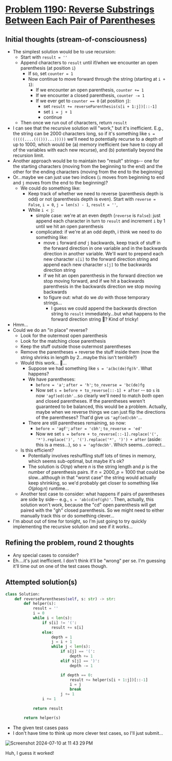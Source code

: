 # [Problem 1190: Reverse Substrings Between Each Pair of Parentheses](https://leetcode.com/problems/reverse-substrings-between-each-pair-of-parentheses/description/?envType=daily-question)

## Initial thoughts (stream-of-consciousness)
- The simplest solution would be to use recursion:
    - Start with `result = ''`
    - Append characters to `result` until if/when we encounter an open parenthesis (at position `i`)
        - If so, set `counter = 1`
        - Now continue to move forward through the string (starting at `i + 1`):
            - If we encounter an open parenthesis, `counter += 1`
            - If we encounter a closed parenthesis, `counter -= 1`
            - If we ever get to `counter == 0` (at position `j`):
                - set `result += reverseParenthesis(s[i + 1:j])[::-1]`
                - set `i = j + 1`
                - continue
    - Then once we run out of characters, return `result`
- I can see that the recursive solution will "work," but it's inefficient.  E.g., the string can be 2000 characters long, so if it's something like `s = (((((....((()))...)))))` we'll need to potentially recurse to a depth of up to 1000, which would be (a) memory inefficient (we have to copy all of the variables with each new recurse), and (b) potentially beyond the recursion limit.
- Another approach would be to maintain two "result" strings-- one for the starting characters (moving from the beginning to the end) and the other for the ending characters (moving from the end to the beginning)
- Or...maybe we can just use two indices (`i` moves from beginning to end and `j` moves from the end to the beginning)?
    - We could do something like:
        - Keep track of whether we need to reverse (parenthesis depth is odd) or not (parenthesis depth is even).  Start with `reverse = False`, `i = 0`, `j = len(s) - 1`, `result = ''`, 
        - While `i < j`:
            - simple case: we're at an even depth (`reverse` is `False`): just append each character in turn to `result` and increment `i` by 1 until we hit an open parenthesis
            - complicated: if we're at an odd depth, i think we need to do something like:
                - move `i` forward *and* `j` backwards, keep track of stuff in the forward direction in one variable and in the backwards direction in another variable.  We'll want to prepend each new character `s[i]` to the forward direction string and append each new character `s[j]` to the backwards direction string
                - if we hit an open parenthesis in the forward direction we stop moving forward, and if we hit a backwards parenthesis in the backwards direction we stop moving backwards
                - to figure out: what do we *do* with those temporary strings...
                    - I guess we could append the backwards direction string to `result` immediately...but what happens to the forward direction string 🤔?  Kind of tricky!
- Hmm...
- Could we do an "in place" reverse?
    - Look for the outermost open parenthesis
    - Look for the matching close parenthesis
    - Keep the stuff outside those outermost parentheses
    - Remove the parentheses + reverse the stuff inside them (now the string shrinks in length by 2...maybe this isn't terrible?)
    - Would this work... 🤔...
        - Suppose we had something like `s = 'a(bc(de)fg)h'`.  What happens?
        - We have parentheses:
            - `before = 'a'`; `after = 'h'`; `to_reverse = 'bc(de)fg`
            - Now set `s = before + to_reverse[::-1] + after` -- so `s` is now `'agf)ed(cbh'`...so clearly we'll need to match *both* open and closed parentheses.  If the parentheses weren't guaranteed to be balanced, this would be a problem.  Actually, maybe when we reverse things we can just flip the directions of the parentheses?  That'd give us `'agf(ed)cbh'`...
        - There are still parentheses remaining, so now:
            - `before = 'agf'`; `after = 'cbh'`; `to_reverse = 'ed'`
            - Now we set `s = before + to_reverse[::-1].replace('(', '*').replace(')', '(').replace('*', ')') + after` (aside: this is a mess...), so `s = 'agfdecbh'`.  Which seems...correct...
    - Is this efficient?
        - Potentially involves reshuffling stuff lots of times in memory, which seems sub-optimal, but maybe it's ok?
        - The solution is $O(np)$ where $n$ is the string length and $p$ is the number of parenthesis pairs.  If $n = 2000, p = 1000$ that could be slow...although in that "worst case" the string would actually keep shrinking, so we'd probably get closer to something like $O(p \log n)$ runtime...
    - Another test case to consider: what happens if pairs of parentheses are side by side-- e.g., `s = 'ab(cd)ef(gh)'`.  Then, actually, this solution won't work, because the "cd" open parenthesis will get paired with the "gh" closed parenthesis.  So we might need to either manually track this or do something clever...
- I'm about out of time for tonight, so I'm just going to try quickly implementing the recursive solution and see if it works...

## Refining the problem, round 2 thoughts
- Any special cases to consider?
- Eh....it's just inefficient.  I don't think it'll be "wrong" per se.  I'm guessing it'll time out on one of the test cases though.

## Attempted solution(s)
```python
class Solution:
    def reverseParentheses(self, s: str) -> str:
        def helper(s):
            result = ''
            i = 0
            while i < len(s):
                if s[i] != '(':
                    result += s[i]
                else:                    
                    depth = 1
                    j = i + 1
                    while j < len(s):
                        if s[j] == '(':
                            depth += 1
                        elif s[j] == ')':
                            depth -= 1

                        if depth == 0:
                            result += helper(s[i + 1:j])[::-1]
                            i = j
                            break
                        j += 1
                i += 1
            
            return result

        return helper(s)
```
- The given test cases pass
- I don't have time to think up more clever test cases, so I'll just submit...

![Screenshot 2024-07-10 at 11 43 29 PM](https://github.com/ContextLab/leetcode-solutions/assets/9030494/21571097-ef6a-47d2-ad1f-d490187ad9bb)

Huh, I guess it worked!

